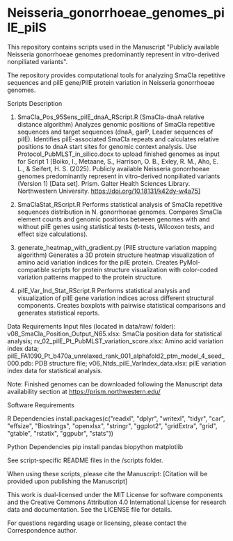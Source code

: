 # Neisseria_gonorrhoeae_genomes_pilE_pilS
This repository contains scripts used in the Manuscript "Publicly available Neisseria gonorrhoeae genomes predominantly represent in vitro-derived nonpiliated variants".

The repository provides computational tools for analyzing SmaCla repetitive sequences and pilE gene/PilE protein variation in Neisseria gonorrhoeae genomes.

Scripts Description

1. SmaCla_Pos_95Sens_pilE_dnaA_RScript.R (SmaCla-dnaA relative distance  algorithm)
Analyzes genomic positions of SmaCla repetitive sequences and target sequences (dnaA, garP, Leader sequences of pilE). Identifies pilE-associated SmaCla repeats and calculates relative positions to dnaA start sites for genomic context analysis.
Use Protocol_PubMLST_in_silico.docx to upload finished genomes as input for Script 1 [Boiko, I., Metaane, S., Harrison, O. B., Exley, R. M., Aho, E. L., & Seifert, H. S. (2025). Publicly available Neisseria gonorrhoeae genomes predominantly represent in vitro-derived nonpiliated variants (Version 1) [Data set]. Prism. Galter Health Sciences Library. Northwestern University. https://doi.org/10.18131/k42dy-w4a75]

3. SmaClaStat_RScript.R
Performs statistical analysis of SmaCla repetitive sequences distribution in N. gonorrhoeae genomes. Compares SmaCla element counts and genomic positions between genomes with and without pilE genes using statistical tests (t-tests, Wilcoxon tests, and effect size calculations).

4. generate_heatmap_with_gradient.py (PilE structure variation mapping algorithm)
Generates a 3D protein structure heatmap visualization of amino acid variation indices for the pilE protein. Creates PyMol-compatible scripts for protein structure visualization with color-coded variation patterns mapped to the protein structure.

5. pilE_Var_Ind_Stat_RScript.R
Performs statistical analysis and visualization of pilE gene variation indices across different structural components. Creates boxplots with pairwise statistical comparisons and generates statistical reports.

Data Requirements
Input files (located in data/raw/ folder):
v08_SmaCla_Position_Output_N65.xlsx: SmaCla position data for statistical analysis;
rv_02_pilE_Pt_PubMLST_variation_score.xlsx: Amino acid variation index data;
pilE_FA1090_Pt_b470a_unrelaxed_rank_001_alphafold2_ptm_model_4_seed_000.pdb: PDB structure file;
v06_Ntds_pilE_VarIndex_data.xlsx: pilE variation index data for statistical analysis.

Note: Finished genomes can be downloaded following the Manuscript data availability section at https://prism.northwestern.edu/

Software Requirements

R Dependencies
install.packages(c("readxl", "dplyr", "writexl", "tidyr", "car", "effsize", 
                   "Biostrings", "openxlsx", "stringr", "ggplot2", "gridExtra", 
                   "grid", "gtable", "rstatix", "ggpubr", "stats"))

Python Dependencies
pip install pandas biopython matplotlib

See script-specific README files in the /scripts folder.

When using these scripts, please cite the  Manuscript: [Citation will be provided upon publishing the Manuscript]

This work is dual-licensed under the MIT License for software components and the Creative Commons Attribution 4.0 International License for research data and documentation. See the LICENSE file for details.

For questions regarding usage or licensing, please contact the Correspondence author.
